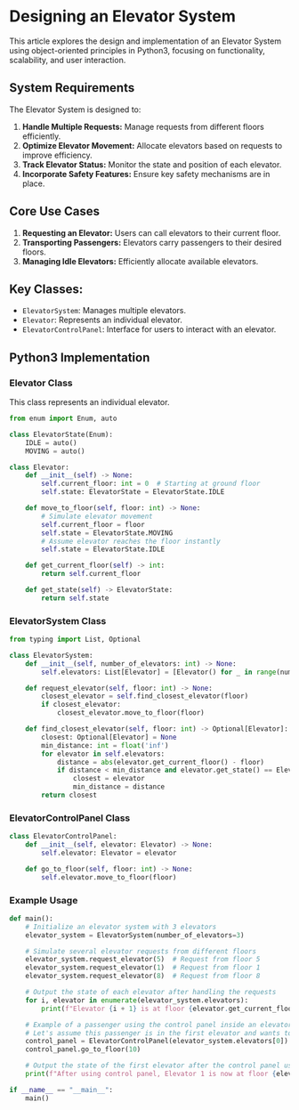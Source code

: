 # Designing an Elevator System

This article explores the design and implementation of an Elevator System using object-oriented principles in Python3, focusing on functionality, scalability, and user interaction.

## System Requirements

The Elevator System is designed to:

1. **Handle Multiple Requests:** Manage requests from different floors efficiently.
2. **Optimize Elevator Movement:** Allocate elevators based on requests to improve efficiency.
3. **Track Elevator Status:** Monitor the state and position of each elevator.
4. **Incorporate Safety Features:** Ensure key safety mechanisms are in place.

## Core Use Cases

1. **Requesting an Elevator:** Users can call elevators to their current floor.
2. **Transporting Passengers:** Elevators carry passengers to their desired floors.
3. **Managing Idle Elevators:** Efficiently allocate available elevators.

## Key Classes:
- `ElevatorSystem`: Manages multiple elevators.
- `Elevator`: Represents an individual elevator.
- `ElevatorControlPanel`: Interface for users to interact with an elevator.

## Python3 Implementation

### Elevator Class

This class represents an individual elevator.

```python
from enum import Enum, auto

class ElevatorState(Enum):
    IDLE = auto()
    MOVING = auto()

class Elevator:
    def __init__(self) -> None:
        self.current_floor: int = 0  # Starting at ground floor
        self.state: ElevatorState = ElevatorState.IDLE

    def move_to_floor(self, floor: int) -> None:
        # Simulate elevator movement
        self.current_floor = floor
        self.state = ElevatorState.MOVING
        # Assume elevator reaches the floor instantly
        self.state = ElevatorState.IDLE

    def get_current_floor(self) -> int:
        return self.current_floor

    def get_state(self) -> ElevatorState:
        return self.state

```
### ElevatorSystem Class
```python
from typing import List, Optional

class ElevatorSystem:
    def __init__(self, number_of_elevators: int) -> None:
        self.elevators: List[Elevator] = [Elevator() for _ in range(number_of_elevators)]

    def request_elevator(self, floor: int) -> None:
        closest_elevator = self.find_closest_elevator(floor)
        if closest_elevator:
            closest_elevator.move_to_floor(floor)

    def find_closest_elevator(self, floor: int) -> Optional[Elevator]:
        closest: Optional[Elevator] = None
        min_distance: int = float('inf')
        for elevator in self.elevators:
            distance = abs(elevator.get_current_floor() - floor)
            if distance < min_distance and elevator.get_state() == ElevatorState.IDLE:
                closest = elevator
                min_distance = distance
        return closest
```
### ElevatorControlPanel Class
```python
class ElevatorControlPanel:
    def __init__(self, elevator: Elevator) -> None:
        self.elevator: Elevator = elevator

    def go_to_floor(self, floor: int) -> None:
        self.elevator.move_to_floor(floor)

```

### Example Usage

``` python
def main():
    # Initialize an elevator system with 3 elevators
    elevator_system = ElevatorSystem(number_of_elevators=3)

    # Simulate several elevator requests from different floors
    elevator_system.request_elevator(5)  # Request from floor 5
    elevator_system.request_elevator(1)  # Request from floor 1
    elevator_system.request_elevator(8)  # Request from floor 8

    # Output the state of each elevator after handling the requests
    for i, elevator in enumerate(elevator_system.elevators):
        print(f"Elevator {i + 1} is at floor {elevator.get_current_floor()} and is {elevator.get_state().name}.")

    # Example of a passenger using the control panel inside an elevator
    # Let's assume this passenger is in the first elevator and wants to go to the 10th floor
    control_panel = ElevatorControlPanel(elevator_system.elevators[0])
    control_panel.go_to_floor(10)

    # Output the state of the first elevator after the control panel use
    print(f"After using control panel, Elevator 1 is now at floor {elevator_system.elevators[0].get_current_floor()} and is {elevator_system.elevators[0].get_state().name}.")

if __name__ == "__main__":
    main()

```